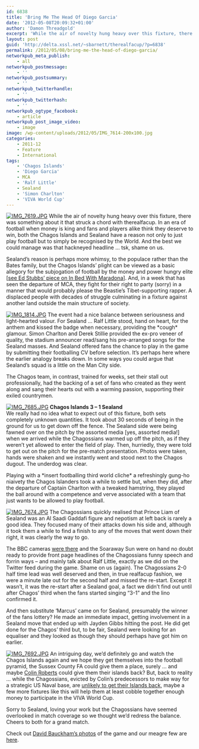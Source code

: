 ```yaml
---
id: 6838
title: 'Bring Me The Head Of Diego Garcia'
date: '2012-05-08T20:09:32+01:00'
author: 'Damon Threadgold'
excerpt: 'While the air of novelty hung heavy over this fixture, there was something about it that struck a chord with therealfacup. In an era of football when money is king and fans and players alike think they deserve to win, both the Chagos Islands and Sealand have a reason not only to just play football but to simply be recognised by the World'
layout: post
guid: 'http://delta.xssl.net/~sbarnett/therealfacup/?p=6838'
permalink: /2012/05/08/bring-me-the-head-of-diego-garcia/
networkpub_meta_publish:
    - all
networkpub_postmessage:
    - ''
networkpub_postsummary:
    - ''
networkpub_twitterhandle:
    - ''
networkpub_twitterhash:
    - ''
networkpub_ogtype_facebook:
    - article
networkpub_post_image_video:
    - image
image: /wp-content/uploads/2012/05/IMG_7614-200x100.jpg
categories:
    - 2011-12
    - Feature
    - International
tags:
    - 'Chagos Islands'
    - 'Diego Garcia'
    - MCA
    - 'Ralf Little'
    - Sealand
    - 'Simon Charlton'
    - 'VIVA World Cup'
---
```


[![IMG_7619.JPG](http://lh6.ggpht.com/-1uugvjB8HrA/T6fB_wjj3gI/AAAAAAAABh4/MsYXq2gCxIU/h320/IMG_7619.JPG)](http://lh6.ggpht.com/-1uugvjB8HrA/T6fB_wjj3gI/AAAAAAAABh4/MsYXq2gCxIU/w800/IMG_7619.JPG) While the air of novelty hung heavy over this fixture, there was something about it that struck a chord with therealfacup. In an era of football when money is king and fans and players alike think they deserve to win, both the Chagos Islands and Sealand have a reason not only to just play football but to simply be recognised by the World. And the best we could manage was that hackneyed headline … tsk, shame on us.

Sealand’s reason is perhaps more whimsy, to the populace rather than the Bates family, but the Chagos Islands’ plight can be viewed as a basic allegory for the subjogation of football by the money and power hungry elite \[[see Ed Stubbs’ piece on In Bed With Maradona](http://inbedwithmaradona.com/journal/2012/4/30/the-chagossian-dream.html)\]. And, in a week that has seen the departure of MCA, they fight for their right to party (sorry) in a manner that would probably please the Beastie’s Tibet-supporting rapper. A displaced people with decades of struggle culminating in a fixture against another land outside the main structure of society.

[![IMG_1814.JPG](http://lh3.ggpht.com/-4sE_eGpwK_Y/T6fEa50w04I/AAAAAAAABkQ/ieQ6jQut-uM/h320/IMG_1814.JPG)](http://lh3.ggpht.com/-4sE_eGpwK_Y/T6fEa50w04I/AAAAAAAABkQ/ieQ6jQut-uM/w800/IMG_1814.JPG) The event had a nice balance between seriousness and light-hearted valour. For Sealand … Ralf Little stood, hand on heart, for the anthem and kissed the badge when necessary, providing the \*cough\* glamour. Simon Charlton and Derek Stillie provided the ex-pro veneer of quality, the stadium announcer read/sang his pre-arranged songs for the Sealand masses. And Sealand offered fans the chance to play in the game by submitting their footballing CV before selection. It’s perhaps here where the earlier analogy breaks down. In some ways you could argue that Sealand’s squad is a little on the Man City side.

The Chagos team, in contrast, trained for weeks, set their stall out professionally, had the backing of a set of fans who created as they went along and sang their hearts out with a warming passion, supporting their exiled countrymen.

[![IMG_7685.JPG](http://lh3.ggpht.com/-bCTRF8q2We0/T6fDxLaTPuI/AAAAAAAABj8/gQ7odinSAek/h320/IMG_7685.JPG)](http://lh3.ggpht.com/-bCTRF8q2We0/T6fDxLaTPuI/AAAAAAAABj8/gQ7odinSAek/w800/IMG_7685.JPG) **Chagos Islands 3 – 1 Sealand**  
We really had no idea what to expect out of this fixture, both sets completely unknown quantities. It took about 30 seconds of being in the ground for us to get down off the fence. The Sealand side were being fawned over on the pitch by the assorted media \[yes, assorted media!\] when we arrived while the Chagossians warmed up off the pitch, as if they weren’t yet allowed to enter the field of play. Then, hurriedly, they were told to get out on the pitch for the pre-match presentation. Photos were taken, hands were shaken and we instantly went and stood next to the Chagos dugout. The underdog was clear.

Playing with a \*insert footballing third world cliche\* a refreshingly gung-ho niaivety the Chagos Islanders took a while to settle but, when they did, after the departure of Captain Charlton with a tweaked hamstring, they played the ball around with a competence and verve associated with a team that just wants to be allowed to play football.

[![IMG_7674.JPG](http://lh4.ggpht.com/-h4ub2JNDr7Q/T6fDUZAXj9I/AAAAAAAABjc/ZPRooej1fRo/h320/IMG_7674.JPG)](http://lh4.ggpht.com/-h4ub2JNDr7Q/T6fDUZAXj9I/AAAAAAAABjc/ZPRooej1fRo/w800/IMG_7674.JPG) The Chagossians quickly realised that Prince Liam of Sealand was an Al Saadi Gaddafi figure and nepotism at left back is rarely a good idea. They focused many of their attacks down his side and, although it took them a while to find a finish to any of the moves that went down their right, it was clearly the way to go.

The BBC cameras [were there](http://www.bbc.co.uk/sport/0/football/17981522) and the Soaraway Sun were on hand no doubt ready to provide front page headlines of the Chagossians funny speech and forrin ways – and mainly talk about Ralf Little, exactly as we did on the Twitter feed during the game. Shame on us (again). The Chagossians 2-0 half time lead was well deserved and then, in true realfacup fashion, we were a minute late out for the second half and missed the re-start. Except it wasn’t, it was the re-start after a Sealand goal, a fact we didn’t find out until after Chagos’ third when the fans started singing “3-1” and the lino confirmed it.

And then substitute ‘Marcus’ came on for Sealand, presumably the winner of the fans lottery? He made an immediate impact, getting involvement in a Sealand move that ended up with Jayden Gibbs hitting the post. He did get done for the Chagos’ third but, to be fair, Sealand were looking for an equaliser and they looked as though they should perhaps have got him on earlier.

[![IMG_7692.JPG](http://lh3.ggpht.com/-WX9tFUfPWjI/T6fDu_-U7gI/AAAAAAAABjw/nUgfEoPD7O0/h320/IMG_7692.JPG)](http://lh3.ggpht.com/-WX9tFUfPWjI/T6fDu_-U7gI/AAAAAAAABjw/nUgfEoPD7O0/w800/IMG_7692.JPG) An intriguing day, we’d definitely go and watch the Chagos Islands again and we hope they get themselves into the football pyramid, the Sussex County FA could give them a place, surely … and maybe [Colin Roberts](http://en.wikipedia.org/wiki/Commissioner_of_the_British_Indian_Ocean_Territory) could give them their islands back? But, back to reality … while the Chagossians, evicted by Colin’s predecessors to make way for a strategic US Naval base, are [unlikely to get their Islands back](http://en.wikipedia.org/wiki/Diego_Garcia), maybe a few more fixtures like this will help them at least cobble together enough money to participate in the VIVA World Cup.

Sorry to Sealand, loving your work but the Chagossians have seemed overlooked in match coverage so we thought we’d redress the balance. Cheers to both for a grand match.

Check out [David Bauckham’s photos](http://www.flickr.com/photos/ccpub/sets/72157629985639833) of the game and our meagre few are [here](http://www.facebook.com/media/set/?set=a.10150893339967359.477606.156412412358&type=1).